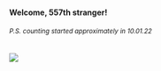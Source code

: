 #### Welcome, 557th stranger!

###### <sup>P.S. counting started approximately in 10.01.22</sup>

<img src="https://kraftwerk28.pp.ua/vcnt.png"></img>
